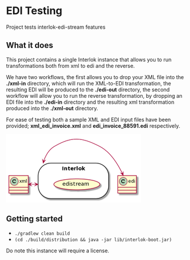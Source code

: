 # EDI Testing

Project tests interlok-edi-stream features

## What it does

This project contains a single Interlok instance that allows you to run transformations both from xml to edi and the reverse.

We have two workflows, the first allows you to drop your XML file into the __./xml-in__ directory, which will run the XML-to-EDI transformation, the resulting EDI will be produced to the __./edi-out__ directory, the second workflow will allow you to run the reverse transformation, by dropping an EDI file into the __./edi-in__ directory and the resulting xml transformation produced into the __./xml-out__ directory.

For ease of testing both a sample XML and EDI input files have been provided; __xml_edi_invoice.xml__ and __edi_invoice_88591.edi__ respectively.

![edi diagram](/edi.png "edi diagram")
 
## Getting started

* `./gradlew clean build`
* `(cd ./build/distribution && java -jar lib/interlok-boot.jar)`

Do note this instance will require a license.

